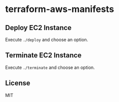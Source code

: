 # terraform-aws-manifests

## Deploy EC2 Instance

Execute `./deploy` and choose an option.

## Terminate EC2 Instance

Execute `./terminate` and choose an option.

## License

MIT